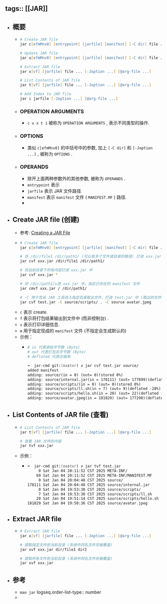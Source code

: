 tags:: [[JAR]]
---

- ## 概要
	- ``` zsh
	  # Create JAR file
	  jar c[efmMnv0] [entrypoint] [jarfile] [manifest] [-C dir] file ... [-Joption ...] [@arg-file ...]
	  
	  # Update JAR file
	  jar u[efmMnv0] [entrypoint] [jarfile] [manifest] [-C dir] file ... [-Joption ...] [@arg-file ...]
	  
	  # Extract JAR file
	  jar x[vf] [jarfile] file ... [-Joption ...] [@arg-file ...]
	  
	  # List Contents of JAR file
	  jar t[vf] [jarfile] file ... [-Joption ...] [@arg-file ...]
	  
	  # Add Index to JAR file
	  jar i jarfile [-Joption ...] [@arg-file ...]
	  ```
	- ### OPERATION ARGUMENTS
		- `c u x t i` 被称为 `OPERATION ARGUMENTS` , 表示不同类型的操作.
	- ### OPTIONS
		- 类似 `c[efmMnv0]` 的中括号中的参数, 加上 `[-C dir]` 和 `[-Joption ...]` , 被称为 `OPTIONS` .
	- ### OPERANDS
		- 除开上面两种参数外的其他参数, 被称为 `OPERANDS` .
		- `entrypoint` 表示
		- `jarfile` 表示 JAR 文件路径.
		- `manifest` 表示  `manifest` 文件 ( `MANIFEST.MF` ) 路径.
		-
- ## Create JAR file (创建)
	- 参考: [Creating a JAR File](https://docs.oracle.com/javase/tutorial/deployment/jar/build.html)
	- ``` zsh
	  # Create JAR file
	  jar c[efmMnv0] [entrypoint] [jarfile] [manifest] [-C dir] file ... [-Joption ...] [@arg-file ...]
	  
	  # 将 /dir/file1 /dir/path1/ (可以有多个文件或目录的路径) 打进 xxx.jar 中
	  jar cvf xxx.jar /dir/file1 /dir/path1/
	  
	  # 将当前目录下所有内容打进 xxx.jar 中
	  jar cvf xxx.jar *
	  
	  # 将 /dir/path1/x进 xxx.jar 中，指定已存在的 manifest 文件
	  jar cmvf xxx.jar / /dir/path1/
	  
	  # -C 用于告诉 JAR 工具进入指定目录取出文件，打进 test.jar 中 (取出的文件将放在 JAR 包根目录)
	  jar cvf test.jar -C source/scripts/ . -C source avatar.jpeg
	  ```
	- `c` 表示 create.
	- `f` 表示将打包结果输出到文件中 (而非控制台) .
	- `v` 表示打印详细信息.
	- `m` 用于指定现成的  `manifest` 文件 (不指定会生成默认的)
	- 示例：
		- ``` zsh
		  # in 代表原始字节数 (Byte)
		  # out 代表打包后字节数 (Byte)
		  # deflated 代表压缩率
		  
		  ➜  jar-cmd git:(master) ✗ jar cvf test.jar source/
		  added manifest
		  adding: source/(in = 0) (out= 0)(stored 0%)
		  adding: source/internal.jar(in = 178111) (out= 177899)(deflated 0%)
		  adding: source/scripts/(in = 0) (out= 0)(stored 0%)
		  adding: source/scripts/ll.sh(in = 7) (out= 9)(deflated -28%)
		  adding: source/scripts/hello.sh(in = 20) (out= 22)(deflated -10%)
		  adding: source/avatar.jpeg(in = 181829) (out= 177290)(deflated 2%)
		  ```
- ## List Contents of JAR file (查看)
	- ``` zsh
	  # List Contents of JAR file
	  jar t[vf] [jarfile] file ... [-Joption ...] [@arg-file ...]
	  
	  # 查看 JAR 文件的内容
	  jar tvf xxx.jar
	  ```
	- 示例：
		- ``` zsh
		  ➜  jar-cmd git:(master) ✗ jar tvf test.jar 
		       0 Sat Jan 04 20:11:52 CST 2025 META-INF/
		      69 Sat Jan 04 20:11:52 CST 2025 META-INF/MANIFEST.MF
		       0 Sat Jan 04 20:04:48 CST 2025 source/
		  178111 Sat Jan 04 20:04:48 CST 2025 source/internal.jar
		       0 Sat Jan 04 19:53:30 CST 2025 source/scripts/
		       7 Sat Jan 04 19:53:30 CST 2025 source/scripts/ll.sh
		      20 Sat Jan 04 19:51:14 CST 2025 source/scripts/hello.sh
		  181829 Sat Jan 04 19:50:36 CST 2025 source/avatar.jpeg
		  ```
- ## Extract JAR file
	- ``` zsh
	  # Extract JAR file
	  jar x[vf] [jarfile] file ... [-Joption ...] [@arg-file ...]
	  
	  # 提取指定文件到当前目录 (系统中同名文件将被覆盖)
	  jar xvf xxx.jar dir/file1 dir2
	  
	  # 提取所有文件到当前目录 (系统中同名文件将被覆盖)
	  jar xvf xxx.jar
	  ```
- ## 参考
	- `man jar`
	  logseq.order-list-type:: number
	-